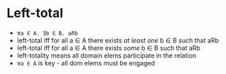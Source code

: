 # Left-total

- `∀a ∈ A. ∃b ∈ B. aRb`
- left-total iff for all a ∈ A there exists *at least one* b ∈ B such that aRb
- left-total iff for all a ∈ A there exists *some* b ∈ B such that aRb
- left-totality means all domain elems participate in the relation
- `∀a ∈ A` is key - all dom elems must be engaged
